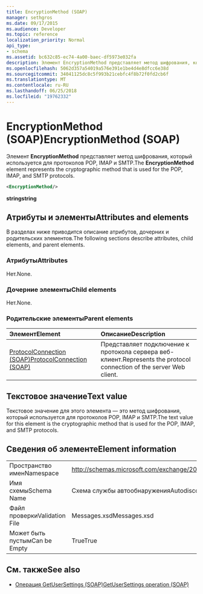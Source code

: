 ```yaml
---
title: EncryptionMethod (SOAP)
manager: sethgros
ms.date: 09/17/2015
ms.audience: Developer
ms.topic: reference
localization_priority: Normal
api_type:
- schema
ms.assetid: bc632c85-ec74-4a00-baec-df5973e032fa
description: Элемент EncryptionMethod представляет метод шифрования, который используется для протоколов POP, IMAP и SMTP.
ms.openlocfilehash: 5062d357a54019a576e391e1be4d4e8dfcc6e38d
ms.sourcegitcommit: 34041125dc8c5f993b21cebfc4f8b72f0fd2cb6f
ms.translationtype: MT
ms.contentlocale: ru-RU
ms.lasthandoff: 06/25/2018
ms.locfileid: "19762332"
---
```

# <a name="encryptionmethod-soap"></a><span data-ttu-id="26ccc-103">EncryptionMethod (SOAP)</span><span class="sxs-lookup"><span data-stu-id="26ccc-103">EncryptionMethod (SOAP)</span></span>

<span data-ttu-id="26ccc-104">Элемент **EncryptionMethod** представляет метод шифрования, который используется для протоколов POP, IMAP и SMTP.</span><span class="sxs-lookup"><span data-stu-id="26ccc-104">The **EncryptionMethod** element represents the cryptographic method that is used for the POP, IMAP, and SMTP protocols.</span></span> 
  
```XML
<EncryptionMethod/>
```

 <span data-ttu-id="26ccc-105">**string**</span><span class="sxs-lookup"><span data-stu-id="26ccc-105">**string**</span></span>
## <a name="attributes-and-elements"></a><span data-ttu-id="26ccc-106">Атрибуты и элементы</span><span class="sxs-lookup"><span data-stu-id="26ccc-106">Attributes and elements</span></span>

<span data-ttu-id="26ccc-107">В разделах ниже приводится описание атрибутов, дочерних и родительских элементов.</span><span class="sxs-lookup"><span data-stu-id="26ccc-107">The following sections describe attributes, child elements, and parent elements.</span></span>
  
### <a name="attributes"></a><span data-ttu-id="26ccc-108">Атрибуты</span><span class="sxs-lookup"><span data-stu-id="26ccc-108">Attributes</span></span>

<span data-ttu-id="26ccc-109">Нет.</span><span class="sxs-lookup"><span data-stu-id="26ccc-109">None.</span></span>
  
### <a name="child-elements"></a><span data-ttu-id="26ccc-110">Дочерние элементы</span><span class="sxs-lookup"><span data-stu-id="26ccc-110">Child elements</span></span>

<span data-ttu-id="26ccc-111">Нет.</span><span class="sxs-lookup"><span data-stu-id="26ccc-111">None.</span></span>
  
### <a name="parent-elements"></a><span data-ttu-id="26ccc-112">Родительские элементы</span><span class="sxs-lookup"><span data-stu-id="26ccc-112">Parent elements</span></span>

|<span data-ttu-id="26ccc-113">**Элемент**</span><span class="sxs-lookup"><span data-stu-id="26ccc-113">**Element**</span></span>|<span data-ttu-id="26ccc-114">**Описание**</span><span class="sxs-lookup"><span data-stu-id="26ccc-114">**Description**</span></span>|
|:-----|:-----|
|[<span data-ttu-id="26ccc-115">ProtocolConnection (SOAP)</span><span class="sxs-lookup"><span data-stu-id="26ccc-115">ProtocolConnection (SOAP)</span></span>](protocolconnection-soap.md) <br/> |<span data-ttu-id="26ccc-116">Представляет подключение к протокола сервера веб-клиент.</span><span class="sxs-lookup"><span data-stu-id="26ccc-116">Represents the protocol connection of the server Web client.</span></span>  <br/> |
   
## <a name="text-value"></a><span data-ttu-id="26ccc-117">Текстовое значение</span><span class="sxs-lookup"><span data-stu-id="26ccc-117">Text value</span></span>

<span data-ttu-id="26ccc-118">Текстовое значение для этого элемента — это метод шифрования, который используется для протоколов POP, IMAP и SMTP.</span><span class="sxs-lookup"><span data-stu-id="26ccc-118">The text value for this element is the cryptographic method that is used for the POP, IMAP, and SMTP protocols.</span></span>
  
## <a name="element-information"></a><span data-ttu-id="26ccc-119">Сведения об элементе</span><span class="sxs-lookup"><span data-stu-id="26ccc-119">Element information</span></span>

|||
|:-----|:-----|
|<span data-ttu-id="26ccc-120">Пространство имен</span><span class="sxs-lookup"><span data-stu-id="26ccc-120">Namespace</span></span>  <br/> |http://schemas.microsoft.com/exchange/2010/Autodiscover  <br/> |
|<span data-ttu-id="26ccc-121">Имя схемы</span><span class="sxs-lookup"><span data-stu-id="26ccc-121">Schema Name</span></span>  <br/> |<span data-ttu-id="26ccc-122">Схема службы автообнаружения</span><span class="sxs-lookup"><span data-stu-id="26ccc-122">Autodiscover schema</span></span>  <br/> |
|<span data-ttu-id="26ccc-123">Файл проверки</span><span class="sxs-lookup"><span data-stu-id="26ccc-123">Validation File</span></span>  <br/> |<span data-ttu-id="26ccc-124">Messages.xsd</span><span class="sxs-lookup"><span data-stu-id="26ccc-124">Messages.xsd</span></span>  <br/> |
|<span data-ttu-id="26ccc-125">Может быть пустым</span><span class="sxs-lookup"><span data-stu-id="26ccc-125">Can be Empty</span></span>  <br/> |<span data-ttu-id="26ccc-126">True</span><span class="sxs-lookup"><span data-stu-id="26ccc-126">True</span></span>  <br/> |
   
## <a name="see-also"></a><span data-ttu-id="26ccc-127">См. также</span><span class="sxs-lookup"><span data-stu-id="26ccc-127">See also</span></span>

- [<span data-ttu-id="26ccc-128">Операция GetUserSettings (SOAP)</span><span class="sxs-lookup"><span data-stu-id="26ccc-128">GetUserSettings operation (SOAP)</span></span>](getusersettings-operation-soap.md)

